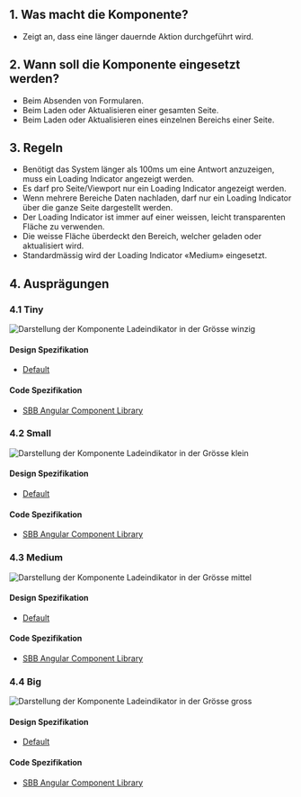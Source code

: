 ## 1. Was macht die Komponente?
* Zeigt an, dass eine länger dauernde Aktion durchgeführt wird.

## 2. Wann soll die Komponente eingesetzt werden? 
* Beim Absenden von Formularen.
* Beim Laden oder Aktualisieren einer gesamten Seite.
* Beim Laden oder Aktualisieren eines einzelnen Bereichs einer Seite.

## 3. Regeln
* Benötigt das System länger als 100ms um eine Antwort anzuzeigen, muss ein Loading Indicator angezeigt werden.
* Es darf pro Seite/Viewport nur ein Loading Indicator angezeigt werden.
* Wenn mehrere Bereiche Daten nachladen, darf nur ein Loading Indicator über die ganze Seite dargestellt werden.
* Der Loading Indicator ist immer auf einer weissen, leicht transparenten Fläche zu verwenden.
* Die weisse Fläche überdeckt den Bereich, welcher geladen oder aktualisiert wird.
* Standardmässig wird der Loading Indicator «Medium» eingesetzt.

## 4. Ausprägungen
### 4.1 Tiny
![Darstellung der Komponente Ladeindikator in der Grösse winzig](https://raw.githubusercontent.com/sbb-design-systems/sbb-design-system/master/website/components/loadingindicator/images/loadingindicator_tiny.png 'class: image')


#### Design Spezifikation
* [Default](https://sbb.invisionapp.com/d/main#/console/15744722/327015704/inspect)

#### Code Spezifikation
* [SBB Angular Component Library](https://sbb-angular.app.sbb.ch/latest/content/loading)

### 4.2 Small
![Darstellung der Komponente Ladeindikator in der Grösse klein](https://raw.githubusercontent.com/sbb-design-systems/sbb-design-system/master/website/components/loadingindicator/images/loadingindicator_small.png 'class: image')

#### Design Spezifikation
* [Default](https://sbb.invisionapp.com/d/main#/console/15744722/327015705/inspect)

#### Code Spezifikation
* [SBB Angular Component Library](https://sbb-angular.app.sbb.ch/latest/content/loading)

### 4.3 Medium 
![Darstellung der Komponente Ladeindikator in der Grösse mittel](https://raw.githubusercontent.com/sbb-design-systems/sbb-design-system/master/website/components/loadingindicator/images/loadingindicator_medium.png 'class: image')

#### Design Spezifikation
* [Default](https://sbb.invisionapp.com/d/main#/console/15744722/327015706/inspect)

#### Code Spezifikation
* [SBB Angular Component Library](https://sbb-angular.app.sbb.ch/latest/content/loading)

### 4.4 Big
![Darstellung der Komponente Ladeindikator in der Grösse gross](https://raw.githubusercontent.com/sbb-design-systems/sbb-design-system/master/website/components/loadingindicator/images/loadingindicator_big.png 'class: image')

#### Design Spezifikation
* [Default](https://sbb.invisionapp.com/d/main#/console/15744722/327015707/inspect)

#### Code Spezifikation
* [SBB Angular Component Library](https://sbb-angular.app.sbb.ch/latest/content/loading)